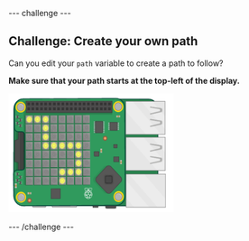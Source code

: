 \--- challenge \---

## Challenge: Create your own path

Can you edit your `path` variable to create a path to follow?

**Make sure that your path starts at the top-left of the display.**

![skärmdump](images/tightrope-path-challenge.png)

\--- /challenge \---